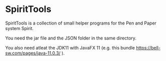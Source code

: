 # SpiritTools
SpiritTools is a collection of small helper programs for the Pen and Paper system Spirit.

You need the jar file and the JSON folder in the same directory.

You also need atleat the JDK11 with JavaFX 11 (e.g. this bundle https://bell-sw.com/pages/java-11.0.3/ ).